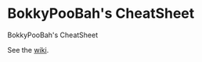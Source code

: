 # BokkyPooBah's CheatSheet
BokkyPooBah's CheatSheet

See the [wiki](https://github.com/bokkypoobah/BokkyPooBahsCheatSheet/wiki).
